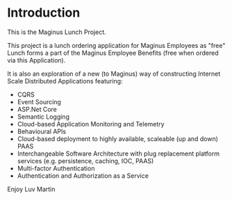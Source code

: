 # Introduction
This is the Maginus Lunch Project.

This project is a lunch ordering application for Maginus Employees as "free"
Lunch forms a part of the Maginus Employee Benefits (free when ordered via this Application).

It is also an exploration of a new (to Maginus) way of constructing Internet Scale
Distributed Applications featuring:
- CQRS
- Event Sourcing
- ASP.Net Core
- Semantic Logging
- Cloud-based Application Monitoring and Telemetry
- Behavioural APIs
- Cloud-based deployment to highly available, scaleable (up and down) PAAS
- Interchangeable Software Architecture with plug replacement platform services (e.g. persistence, caching, IOC, PAAS)
- Multi-factor Authentication
- Authentication and Authorization as a Service

Enjoy
Luv
Martin